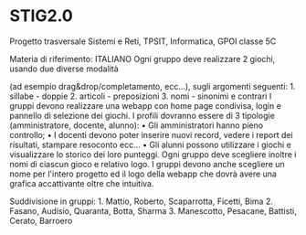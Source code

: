 # STIG2.0
Progetto trasversale Sistemi e Reti, TPSIT, Informatica, GPOI classe 5C

Materia di riferimento: ITALIANO
Ogni gruppo deve realizzare 2 giochi, usando due diverse modalità 

(ad esempio drag&drop/completamento, ecc...), sugli argomenti seguenti:
        1.  sillabe - doppie
        2.  articoli - preposizioni
        3.  nomi - sinonimi e contrari
I gruppi devono realizzare una webapp con home page condivisa, login e pannello di selezione dei giochi.
I profili dovranno essere di 3 tipologie (amministratore, docente, alunno):
    • Gli amministratori hanno pieno controllo;
    • I docenti devono poter inserire nuovi record, vedere i report dei risultati,  stampare resoconto ecc…
    • Gli alunni possono utilizzare i giochi e visualizzare lo storico dei loro punteggi.
Ogni gruppo deve scegliere inoltre i nomi di ciascun gioco e relativo logo.
I gruppi devono anche scegliere un nome per l'intero progetto ed il logo della webapp che dovrà avere una grafica accattivante oltre che intuitiva.

Suddivisione in gruppi:
    1. Mattio, Roberto, Scaparrotta, Ficetti, Bima
    2. Fasano, Audisio, Quaranta, Botta, Sharma
    3. Manescotto, Pesacane, Battisti, Cerato, Barroero
